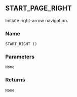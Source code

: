 ## START\_PAGE\_RIGHT

Initiate right-arrow navigation.


### Name

`START_RIGHT ()`


### Parameters

`None`


### Returns

`None`
